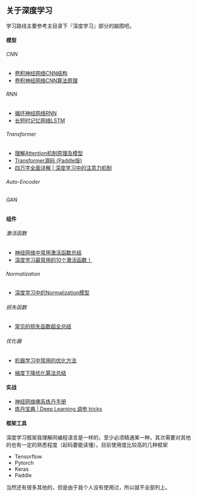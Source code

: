 ## 关于深度学习

学习路线主要参考主目录下『深度学习』部分的脑图吧。

#### 模型

###### CNN

- [卷积神经网络CNN结构](https://kaiyuan.blog.csdn.net/article/details/80632935)
- [卷积神经网络CNN算法原理](https://kaiyuan.blog.csdn.net/article/details/80634488)

###### RNN

- [循环神经网络RNN](https://kaiyuan.blog.csdn.net/article/details/80641867)
- [长短时记忆网络LSTM](https://kaiyuan.blog.csdn.net/article/details/80646157)

###### Transformer

- [理解Attention机制原理及模型](https://kaiyuan.blog.csdn.net/article/details/81806123)
- [Transformer源码 (Paddle版)](https://mp.weixin.qq.com/s?__biz=MzIxMzkwNjM2NQ==&mid=2247490396&idx=1&sn=a146f46309d9ea4458d951b0fe51458b&chksm=97aefd8ea0d974983c5e301590a0fa87321d89ae595e9289f7118090fa2969e4ff5a44f77063&scene=21#wechat_redirect)
- [四万字全面详解 | 深度学习中的注意力机制](https://mp.weixin.qq.com/s/CftkSOmAx0UTtCixdxj6_A)

###### Auto-Encoder

###### GAN

#### 组件

###### 激活函数

- [神经网络中常用激活函数总结](https://kaiyuan.blog.csdn.net/article/details/80512795)
- [深度学习最常用的10个激活函数！](https://mp.weixin.qq.com/s/IuZsTKGesgTw1ATXx4OBEA)

###### Normalization

- [深度学习中的Normalization模型](https://zhuanlan.zhihu.com/p/43200897)

###### 损失函数

- [常见的损失函数超全总结](https://mp.weixin.qq.com/s/_cVNNZBBJljdWBPU9d38CA)

###### 优化器

- [机器学习中常用的优化方法](https://kaiyuan.blog.csdn.net/article/details/80303279)

- [梯度下降优化算法总结](https://kaiyuan.blog.csdn.net/article/details/85126721)

#### 实战

- [神经网络佛系炼丹手册](https://kaiyuan.blog.csdn.net/article/details/89736837)
- [炼丹宝典 | Deep Learning 调参 tricks](https://mp.weixin.qq.com/s?__biz=MzIxMzkwNjM2NQ==&mid=2247487753&idx=1&sn=ec46dc103ad591045f2c195a55a7bca1&chksm=97aef7dba0d97ecdd335ae37379b333d67417946a788e91b4b519015dbf2ea285a72977d9616&scene=21#wechat_redirect)

#### 框架工具

深度学习框架我理解同编程语言是一样的，至少必须精通某一种，其次需要对其他的也有一定的熟悉程度（起码要能读懂）。目前使用度比较高的几种框架

- Tensorflow
- Pytorch
- Keras
- Paddle

当然还有很多其他的，但是由于我个人没有使用过，所以就不全部列上。



